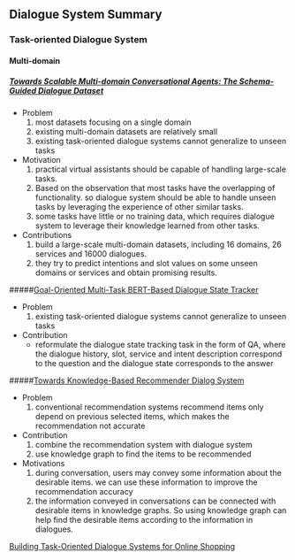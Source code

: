 ## Dialogue  System Summary

### Task-oriented Dialogue System

#### Multi-domain

##### [Towards Scalable Multi-domain Conversational Agents: The Schema-Guided Dialogue Dataset](https://arxiv.org/abs/1909.05855)

- Problem
  1. most datasets focusing on a single domain
  2. existing multi-domain datasets are relatively small
  3. existing task-oriented dialogue systems cannot generalize to unseen tasks
- Motivation
  1. practical virtual assistants should be capable of handling large-scale tasks.
  2. Based on the observation that most tasks have the overlapping of functionality. so dialogue system should be able to handle unseen tasks by leveraging the experience of other similar tasks.
  3. some tasks have little or no training data, which requires dialogue system to leverage their knowledge learned from other tasks. 
- Contributions
  1. build a large-scale multi-domain datasets, including 16 domains, 26 services and  16000 dialogues.
  2. they try to predict intentions and slot values on some unseen domains or services and obtain promising results.

#####[Goal-Oriented Multi-Task BERT-Based Dialogue State Tracker](https://arxiv.org/abs/2002.02450)

- Problem
  1. existing task-oriented dialogue systems cannot generalize to unseen tasks
- Contribution
  - reformulate the dialogue state tracking task in the form of QA, where the dialogue history, slot, service and intent description correspond to the question and the dialogue state corresponds to the answer
 
#####[Towards Knowledge-Based Recommender Dialog System](https://arxiv.org/abs/1908.05391)
 - Problem
    1. conventional recommendation systems recommend items only depend on previous selected items, which makes the recommendation not accurate
 - Contribution
    1. combine the recommendation system with dialogue system
    2. use knowledge graph to find the items to be recommended
 - Motivations
    1. during conversation, users may convey some information about the desirable items. we can use these information to improve the recommendation accuracy
    2. the information conveyed in conversations can be connected with desirable items in knowledge graphs. So using knowledge graph can help find the desirable items according to the information in dialogues. 

[Building Task-Oriented Dialogue Systems for Online Shopping]([file:///home/vengin/Downloads/14261-66459-1-PB.pdf](file:///home/vengin/Downloads/14261-66459-1-PB.pdf))


